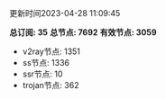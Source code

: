 更新时间2023-04-28 11:09:45

**总订阅: 35**
**总节点: 7692**
**有效节点: 3059**
- v2ray节点: 1351
- ss节点: 1336
- ssr节点: 10
- trojan节点: 362
